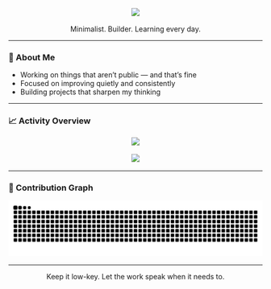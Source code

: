 <p align="center">
  <img src="https://capsule-render.vercel.app/api?type=waving&color=gradient&height=200&section=header&text=Kcbir&fontSize=60&fontAlignY=35" />
</p>

<p align="center">Minimalist. Builder. Learning every day.</p>

---

### 🧭 About Me
- Working on things that aren’t public — and that’s fine
- Focused on improving quietly and consistently
- Building projects that sharpen my thinking

---

### 📈 Activity Overview

<p align="center">
  <img src="https://streak-stats.demolab.com?user=Kcbir&theme=transparent&hide_border=true" height="160"/>
</p>

<p align="center">
  <img src="https://github-readme-activity-graph.vercel.app/graph?username=Kcbir&theme=github-dark&hide_border=true&area=true"/>
</p>

---

### 🐍 Contribution Graph

<p align="center">
  <img src="https://raw.githubusercontent.com/Kcbir/Kcbir/output/github-contribution-grid-snake.svg"/>
</p>

---

<p align="center">Keep it low-key. Let the work speak when it needs to.</p>
